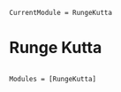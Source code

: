 ```@meta
CurrentModule = RungeKutta
```

# Runge Kutta

```@index
```

```@autodocs
Modules = [RungeKutta]
```

